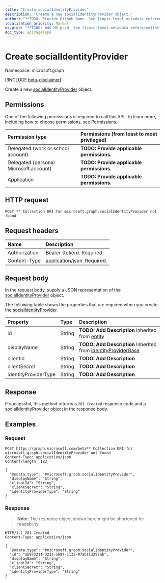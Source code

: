 ```yaml
---
title: "Create socialIdentityProvider"
description: "Create a new socialIdentityProvider object."
author: "**TODO: Provide Github Name. See [topic-level metadata reference](https://msgo.azurewebsites.net/add/document/guidelines/metadata.html#topic-level-metadata)**"
localization_priority: Normal
ms.prod: "**TODO: Add MS prod. See [topic-level metadata reference](https://msgo.azurewebsites.net/add/document/guidelines/metadata.html#topic-level-metadata)**"
doc_type: apiPageType
---
```


# Create socialIdentityProvider
Namespace: microsoft.graph

[!INCLUDE [beta-disclaimer](../../includes/beta-disclaimer.md)]

Create a new [socialIdentityProvider](../resources/socialidentityprovider.md) object.

## Permissions
One of the following permissions is required to call this API. To learn more, including how to choose permissions, see [Permissions](/graph/permissions-reference).

|Permission type|Permissions (from least to most privileged)|
|:---|:---|
|Delegated (work or school account)|**TODO: Provide applicable permissions.**|
|Delegated (personal Microsoft account)|**TODO: Provide applicable permissions.**|
|Application|**TODO: Provide applicable permissions.**|

## HTTP request

<!-- {
  "blockType": "ignored"
}
-->
``` http
POST ** Collection URI for microsoft.graph.socialIdentityProvider not found
```

## Request headers
|Name|Description|
|:---|:---|
|Authorization|Bearer {token}. Required.|
|Content-Type|application/json. Required.|

## Request body
In the request body, supply a JSON representation of the [socialIdentityProvider](../resources/socialidentityprovider.md) object.

The following table shows the properties that are required when you create the [socialIdentityProvider](../resources/socialidentityprovider.md).

|Property|Type|Description|
|:---|:---|:---|
|id|String|**TODO: Add Description** Inherited from [entity](../resources/entity.md)|
|displayName|String|**TODO: Add Description** Inherited from [identityProviderBase](../resources/identityproviderbase.md)|
|clientId|String|**TODO: Add Description**|
|clientSecret|String|**TODO: Add Description**|
|identityProviderType|String|**TODO: Add Description**|



## Response

If successful, this method returns a `201 Created` response code and a [socialIdentityProvider](../resources/socialidentityprovider.md) object in the response body.

## Examples

### Request
<!-- {
  "blockType": "request",
  "name": "create_socialidentityprovider_from_"
}
-->
``` http
POST https://graph.microsoft.com/beta** Collection URI for microsoft.graph.socialIdentityProvider not found
Content-Type: application/json
Content-length: 183

{
  "@odata.type": "#microsoft.graph.socialIdentityProvider",
  "displayName": "String",
  "clientId": "String",
  "clientSecret": "String",
  "identityProviderType": "String"
}
```


### Response
>**Note:** The response object shown here might be shortened for readability.
<!-- {
  "blockType": "response",
  "truncated": true,
  "@odata.type": "microsoft.graph.socialIdentityProvider"
}
-->
``` http
HTTP/1.1 201 Created
Content-Type: application/json

{
  "@odata.type": "#microsoft.graph.socialIdentityProvider",
  "id": "ab973211-3211-ab97-1132-97ab113297ab",
  "displayName": "String",
  "clientId": "String",
  "clientSecret": "String",
  "identityProviderType": "String"
}
```

